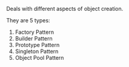 Deals with different aspects of object creation.

They are 5 types:
1. Factory Pattern
2. Builder Pattern
3. Prototype Pattern
4. Singleton Pattern
5. Object Pool Pattern